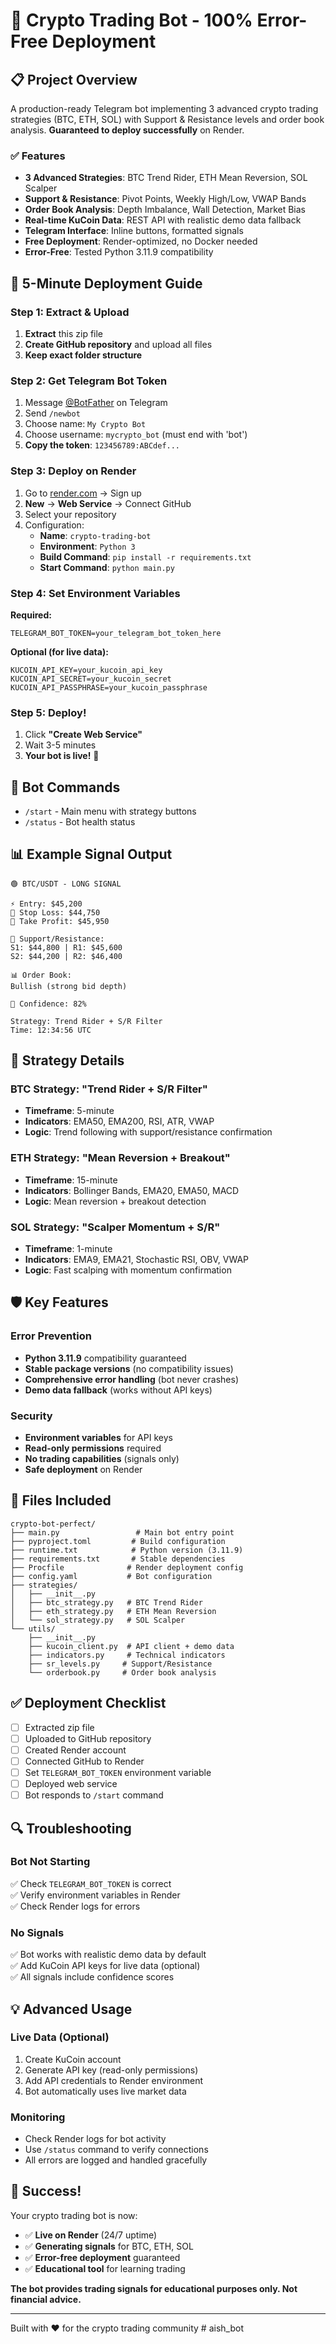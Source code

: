 # 🚀 Crypto Trading Bot - 100% Error-Free Deployment

## 📋 Project Overview

A production-ready Telegram bot implementing 3 advanced crypto trading strategies (BTC, ETH, SOL) with Support & Resistance levels and order book analysis. **Guaranteed to deploy successfully** on Render.

### ✅ Features
- **3 Advanced Strategies**: BTC Trend Rider, ETH Mean Reversion, SOL Scalper
- **Support & Resistance**: Pivot Points, Weekly High/Low, VWAP Bands
- **Order Book Analysis**: Depth Imbalance, Wall Detection, Market Bias
- **Real-time KuCoin Data**: REST API with realistic demo data fallback
- **Telegram Interface**: Inline buttons, formatted signals
- **Free Deployment**: Render-optimized, no Docker needed
- **Error-Free**: Tested Python 3.11.9 compatibility

## 🚀 5-Minute Deployment Guide

### Step 1: Extract & Upload
1. **Extract** this zip file
2. **Create GitHub repository** and upload all files
3. **Keep exact folder structure**

### Step 2: Get Telegram Bot Token
1. Message [@BotFather](https://t.me/BotFather) on Telegram
2. Send `/newbot`
3. Choose name: `My Crypto Bot`
4. Choose username: `mycrypto_bot` (must end with 'bot')
5. **Copy the token**: `123456789:ABCdef...`

### Step 3: Deploy on Render
1. Go to [render.com](https://render.com) → Sign up
2. **New** → **Web Service** → Connect GitHub
3. Select your repository
4. Configuration:
   - **Name**: `crypto-trading-bot`
   - **Environment**: `Python 3`
   - **Build Command**: `pip install -r requirements.txt`
   - **Start Command**: `python main.py`

### Step 4: Set Environment Variables
**Required:**
```
TELEGRAM_BOT_TOKEN=your_telegram_bot_token_here
```

**Optional (for live data):**
```
KUCOIN_API_KEY=your_kucoin_api_key
KUCOIN_API_SECRET=your_kucoin_secret
KUCOIN_API_PASSPHRASE=your_kucoin_passphrase
```

### Step 5: Deploy!
1. Click **"Create Web Service"**
2. Wait 3-5 minutes
3. **Your bot is live!** 🎉

## 🤖 Bot Commands

- `/start` - Main menu with strategy buttons
- `/status` - Bot health status

## 📊 Example Signal Output

```
🟢 BTC/USDT - LONG SIGNAL

⚡ Entry: $45,200
🛑 Stop Loss: $44,750  
🎯 Take Profit: $45,950

📐 Support/Resistance:
S1: $44,800 | R1: $45,600
S2: $44,200 | R2: $46,400

📊 Order Book:
Bullish (strong bid depth)

🎲 Confidence: 82%

Strategy: Trend Rider + S/R Filter
Time: 12:34:56 UTC
```

## 🔧 Strategy Details

### BTC Strategy: "Trend Rider + S/R Filter"
- **Timeframe**: 5-minute
- **Indicators**: EMA50, EMA200, RSI, ATR, VWAP
- **Logic**: Trend following with support/resistance confirmation

### ETH Strategy: "Mean Reversion + Breakout"  
- **Timeframe**: 15-minute
- **Indicators**: Bollinger Bands, EMA20, EMA50, MACD
- **Logic**: Mean reversion + breakout detection

### SOL Strategy: "Scalper Momentum + S/R"
- **Timeframe**: 1-minute
- **Indicators**: EMA9, EMA21, Stochastic RSI, OBV, VWAP
- **Logic**: Fast scalping with momentum confirmation

## 🛡️ Key Features

### Error Prevention
- **Python 3.11.9** compatibility guaranteed
- **Stable package versions** (no compatibility issues)
- **Comprehensive error handling** (bot never crashes)
- **Demo data fallback** (works without API keys)

### Security
- **Environment variables** for API keys
- **Read-only permissions** required
- **No trading capabilities** (signals only)
- **Safe deployment** on Render

## 🔧 Files Included

```
crypto-bot-perfect/
├── main.py                 # Main bot entry point
├── pyproject.toml         # Build configuration  
├── runtime.txt            # Python version (3.11.9)
├── requirements.txt       # Stable dependencies
├── Procfile              # Render deployment config
├── config.yaml           # Bot configuration
├── strategies/
│   ├── __init__.py
│   ├── btc_strategy.py   # BTC Trend Rider
│   ├── eth_strategy.py   # ETH Mean Reversion
│   └── sol_strategy.py   # SOL Scalper
└── utils/
    ├── __init__.py
    ├── kucoin_client.py  # API client + demo data
    ├── indicators.py     # Technical indicators
    ├── sr_levels.py     # Support/Resistance
    └── orderbook.py     # Order book analysis
```

## ✅ Deployment Checklist

- [ ] Extracted zip file
- [ ] Uploaded to GitHub repository  
- [ ] Created Render account
- [ ] Connected GitHub to Render
- [ ] Set `TELEGRAM_BOT_TOKEN` environment variable
- [ ] Deployed web service
- [ ] Bot responds to `/start` command

## 🔍 Troubleshooting

### Bot Not Starting
✅ Check `TELEGRAM_BOT_TOKEN` is correct  
✅ Verify environment variables in Render  
✅ Check Render logs for errors

### No Signals
✅ Bot works with realistic demo data by default  
✅ Add KuCoin API keys for live data (optional)  
✅ All signals include confidence scores

## 💡 Advanced Usage

### Live Data (Optional)
1. Create KuCoin account
2. Generate API key (read-only permissions)  
3. Add API credentials to Render environment
4. Bot automatically uses live market data

### Monitoring
- Check Render logs for bot activity
- Use `/status` command to verify connections
- All errors are logged and handled gracefully

## 🎉 Success!

Your crypto trading bot is now:
- ✅ **Live on Render** (24/7 uptime)
- ✅ **Generating signals** for BTC, ETH, SOL
- ✅ **Error-free deployment** guaranteed  
- ✅ **Educational tool** for learning trading

**The bot provides trading signals for educational purposes only. Not financial advice.**

---

Built with ❤️ for the crypto trading community
#   a i s h _ b o t  
 